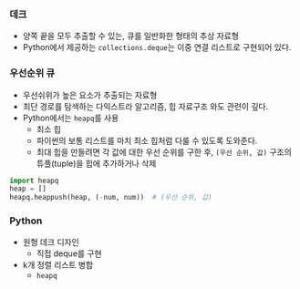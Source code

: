 ### 데크
- 양쪽 끝을 모두 추출할 수 있는, 큐를 일반화한 형태의 추상 자료형
- Python에서 제공하는 `collections.deque`는 이중 연결 리스트로 구현되어 있다.

### 우선순위 큐
- 우선쉬위가 높은 요소가 추출되는 자료형
- 최단 경로를 탐색하는 다익스트라 알고리즘, 힙 자료구조 와도 관련이 깊다.
- Python에서는 `heapq`를 사용
  - 최소 힙 
  - 파이썬의 보통 리스트를 마치 최소 힙처럼 다룰 수 있도록 도와준다.
  - 최대 힙을 만들려면 각 값에 대한 우선 순위를 구한 후, `(우선 순위, 값)` 구조의 튜플(tuple)을 힙에 추가하거나 삭제

```python
import heapq
heap = []
heapq.heappush(heap, (-num, num))  # (우선 순위, 값)
```

### Python
- 원형 데크 디자인
  - 직접 deque를 구현
- k개 정렬 리스트 병합
  - `heapq`
